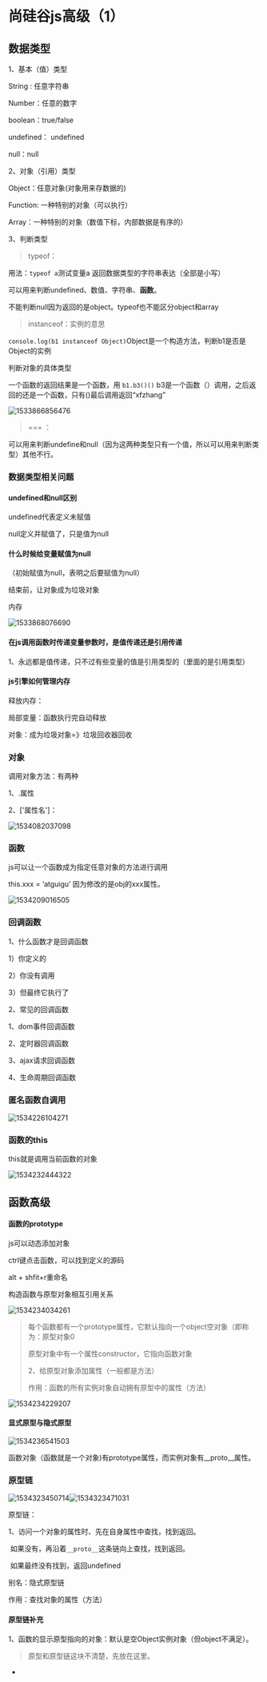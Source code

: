 # 尚硅谷js高级（1）

## 数据类型

1、基本（值）类型

String : 任意字符串

Number：任意的数字

boolean：true/false

undefined： undefined

null：null

2、对象（引用）类型

Object：任意对象(对象用来存数据的)

Function: 一种特别的对象（可以执行）

Array：一种特别的对象（数值下标，内部数据是有序的）

3、判断类型

> typeof：

用法：`typeof a`测试变量a  返回数据类型的字符串表达（全部是小写）    

可以用来判断undefined、数值、字符串、**函数**。

不能判断null因为返回的是object。typeof也不能区分object和array

> instanceof：实例的意思

`console.log(b1 instanceof Object)`Object是一个构造方法，判断b1是否是Object的实例

判断对象的具体类型  

一个函数的返回结果是一个函数，用 `b1.b3()()`  b3是一个函数（）调用，之后返回的还是一个函数，只有()最后调用返回“xfzhang”

![1533866856476](D:\MyData\zousy1\AppData\Local\Temp\1533866856476.png)

> ===  ：

可以用来判断undefine和null（因为这两种类型只有一个值，所以可以用来判断类型）其他不行。

### 数据类型相关问题

#### undefined和null区别

undefined代表定义未赋值

null定义并赋值了，只是值为null

#### 什么时候给变量赋值为null

（初始赋值为null，表明之后要赋值为null）

结束前，让对象成为垃圾对象

内存

![1533868076690](D:\MyData\zousy1\AppData\Local\Temp\1533868076690.png)



#### 在js调用函数时传递变量参数时，是值传递还是引用传递

1、永远都是值传递，只不过有些变量的值是引用类型的（里面的是引用类型）

#### js引擎如何管理内存

释放内存：

局部变量：函数执行完自动释放

对象：成为垃圾对象=》垃圾回收器回收

### 对象

调用对象方法：有两种

1、.属性

2、['属性名']：

![1534082037098](D:\MyData\zousy1\AppData\Local\Temp\1534082037098.png)

### 函数

js可以让一个函数成为指定任意对象的方法进行调用

this.xxx = ‘atguigu’   因为修改的是obj的xxx属性。

![1534209016505](D:\MyData\zousy1\AppData\Local\Temp\1534209016505.png)

### 回调函数

1、什么函数才是回调函数

1）你定义的

2）你没有调用

3）但最终它执行了

2、常见的回调函数

  1、dom事件回调函数

2、定时器回调函数

3、ajax请求回调函数

4、生命周期回调函数

### 匿名函数自调用

![1534226104271](D:\MyData\zousy1\AppData\Local\Temp\1534226104271.png)

### 函数的this

this就是调用当前函数的对象

![1534232444322](D:\MyData\zousy1\AppData\Local\Temp\1534232444322.png)



## 函数高级

#### 函数的prototype

js可以动态添加对象

ctrl键点击函数，可以找到定义的源码

alt + shfit+r重命名

构造函数与原型对象相互引用关系

![1534234034261](D:\MyData\zousy1\AppData\Local\Temp\1534234034261.png)



> 每个函数都有一个prototype属性，它默认指向一个object空对象（即称为：原型对象0
>
> 原型对象中有一个属性constructor，它指向函数对象
>
> 2、给原型对象添加属性（一般都是方法）
>
> 作用：函数的所有实例对象自动拥有原型中的属性（方法）

![1534234229207](D:\MyData\zousy1\AppData\Local\Temp\1534234229207.png)

#### 显式原型与隐式原型

![1534236541503](D:\MyData\zousy1\AppData\Local\Temp\1534236541503.png)

函数对象（函数就是一个对象)有prototype属性，而实例对象有__proto__属性。

### 原型链

 ![1534323450714](D:\MyData\zousy1\AppData\Local\Temp\1534323450714.png)![1534323471031](D:\MyData\zousy1\AppData\Local\Temp\1534323497977.png)

原型链：

1、访问一个对象的属性时、先在自身属性中查找，找到返回。

​	如果没有，再沿着`__proto__`这条链向上查找，找到返回。

​	如果最终没有找到，返回undefined

别名：隐式原型链

作用：查找对象的属性（方法）



#### 原型链补充

1、函数的显示原型指向的对象：默认是空Object实例对象（但object不满足）。



> 原型和原型链这块不清楚，先放在这里。





-





